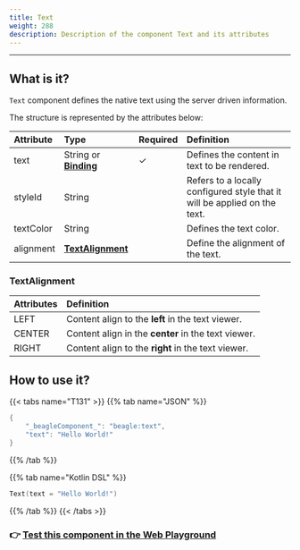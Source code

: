 ```yaml
---
title: Text
weight: 288
description: Description of the component Text and its attributes
---
```


---

## What is it?

`Text` component defines the native text using the server driven information. 

The structure is represented by the attributes below:

| Attribute | Type | Required | Definition |
| :--- | :--- | :--- | :--- |
| text | String or [**Binding**](https://docs.usebeagle.io/v/v1.0-en/api/context#bindings) |   ✓ | Defines the content in text to be rendered. |
| styleId | String |  | Refers to a locally configured style that it will be applied on the text. |
| textColor | String |  | Defines the text color.  |
| alignment | [**TextAlignment**](text.md#textalignment) |  | Define the alignment of the text. |

### TextAlignment

| At**tributes** | Definition |
| :--- | :--- |
| LEFT | Content align to the **left** in the text viewer. |
| CENTER | Content align in the **center** in the text viewer. |
| RIGHT | Content align to the **right** in the text viewer. |

## How to use it?

{{< tabs name="T131" >}}
{{% tab name="JSON" %}}
```kotlin
{
    "_beagleComponent_": "beagle:text",
    "text": "Hello World!"
}
```
{{% /tab %}}

{{% tab name="Kotlin DSL" %}}
```kotlin
Text(text = "Hello World!")
```
{{% /tab %}}
{{< /tabs >}}

### 👉 [Test this component in the Web Playground](https://beagle-playground.netlify.app/#/cloud/cac8ecb56fcf490d9e09ab7adc322f55/text.json)
